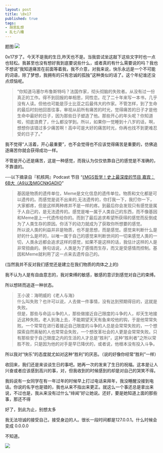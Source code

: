 ```yaml
---
layout: post
title: \0x17
published: true
tags: 
- 胡思乱想
- 乱七八糟
---
```


题图:![](http://ww3.sinaimg.cn/large/6a0c2c15gw1eey9vtoej0j20zk0k0tb8.jpg)


0x17岁了。今天不是我的生日,昨天也不是。当我尝试坐这敲下这些文字时也一点也轻松。我甚至也没有想好我到底要说些什么，或者真的有什么需要说的吗？我也不想说“我知道痛苦在前面等着我，我不介意，对我来说，快乐永远是一个不可能的词语，除了梦想，我拥有的只有忠诚的孤独”这种类似的话了。这个年纪谁还没点烦恼呢。

>“你知道马塞尔布鲁斯特吗？法国作家，彻头彻脑的失败者。从没有过一份真正的工作。得不到回报的单相思，同性恋。花了二十年来写一本书，几乎没有人读。但他也可能是莎士比亚之后最伟大的作家。不管怎样，到了生命的最后时刻他回首往事，审视从前所有痛苦的时光，觉得痛苦的日子才是他生命中最好的日子，因为那些日子塑造了他。那些开心的年头呢？你知道啦，彻底浪费了，什么都没学到。所以，如果你一觉睡到十八岁的话，啊，想想你该错过多少痛苦啊！高中可是大好的痛苦时光，你再也找不到更难忍受的日子了。”

我不觉得“人活着，开心最重要”，也不会觉得也不应该觉得痛苦是重要的，仿佛追逐痛苦你就会获得成功一样。

不管是开心还是痛苦，这是一种感觉，而我认为仅仅依靠自己的感觉是不准确的，不靠谱的。

---以下摘录自『机核网』Podcast 节目 “[《MGS哲学！史上最深度的节目 嘉宾：6B大（A9以及MGCN》GADIO](http://t.cn/8sv9RWz)”

>基因是物质的遗传单位，Meme是文化信息的遗传单位。物质和文化都是可以遗传的。而感觉是说不出来的,无法遗传的，你打我一下，我打你一下，大家都疼，但是这样两种疼并不是一样的疼。到最后你会发现只有感觉是属于人自己的，是无法遗传的。感觉是唯一属于人类自己的东西，而不像基因和Meme是上一代遗传给你的。而到了最后追求希望所获得的感觉而反倒成为了人类生存的原因。你活下的动力就成为了获取你所想要的感觉。  
所以说人类的利益并非是物质，也不是思想，而是感觉。感觉来判断什么是好的什么是坏的，以唯一属于自己的感觉来判断世间的一切来感觉人类的一切，人类永远都会追求这样的感觉，如果不是这样的话，我估计这样的人是非常扭曲的。换句话说，人类是为了感情而生存，而又是受感情而控制。基因和Meme就利用了这一点来去遗传自己的。

(当然我并不反对我们感觉还是建立在我们物质的肉体之上的)

我不认为人是有自由意志的，我对束缚的敏感，敏感的意识到感觉对自己的束缚。

所以想转而追逐一种状态。

>王小波：海明威的《老人与海》   
什么叫失败？也许可以说，人去做一件事情，没有达到预期得目的，这就是失败。  
但是，那些与命运斗争的人，那些做接近自己限度的斗争的人，却天生地接近这种失败。老人到海上去，不能期望天天有鱼来咬他的钩，于是他常常失败。一个常常在进行着接近自己限度的斗争的人总是会常常失败的，一个想探索自然奥秘的人也常常会失败，一个想改革社会的人更是会常常失败。只有那些安于自己限度之内的生活的人才总是“胜利”，这种“胜利者”之所以常胜不败，只是因为他的对手是早已降伏的，或者说，他根本没有投入斗争。

所以我对“快乐”的态度就尤如对这种“胜利”的厌恶。（说的好像你经常“胜利”一样）

收回来，我们还是来谈谈生日的事吧。她再一次的发来了生日的祝福。这本是让人兴奋或者应该感到高兴的事，对，但我收到的时候感到的却是对自己的哭笑不得。

我妈说有一女同学在有一年过年的时候早上打过电话来拜年，我没睡醒没接到电话。你说的名字也是错的，我也从来不指出来更正。就这么一个事还总是拿出来说，不过也是，我从来没有过什么“绯闻”好让她说。还好，要是她知道上面的那些事，那还不得

好了，到此为止，别想太多


我无法坦诚的接受自己，接受身边的人。很长一段时间都是127.0.0.1。什么时候会变成 0.0.0.0

不知道。

![](http://ww4.sinaimg.cn/large/6a0c2c15gw1ef73t89z40j20sg0lcwjr.jpg)